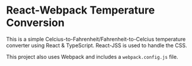# React-Webpack Temperature Conversion
This is a simple Celcius-to-Fahrenheit/Fahrenheit-to-Celcius temperature converter using React & TypeScript. 
React-JSS is used to handle the CSS. 

This project also uses Webpack and includes a `webpack.config.js` file.
